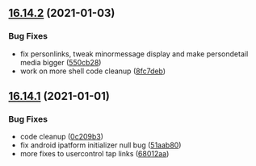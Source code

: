 ## [16.14.2](https://github.com/phandcock/GrampsView/compare/v16.14.1...v16.14.2) (2021-01-03)


### Bug Fixes

* fix personlinks, tweak minormessage display and make persondetail media bigger ([550cb28](https://github.com/phandcock/GrampsView/commit/550cb28fa1503fdfafc184ee19f215dc7724e59c))
* work on more shell code cleanup ([8fc7deb](https://github.com/phandcock/GrampsView/commit/8fc7deb890913a561300e52c30cdf6fcc1c270fe))



## [16.14.1](https://github.com/phandcock/GrampsView/compare/v16.14.0...v16.14.1) (2021-01-01)


### Bug Fixes

* code cleanup ([0c209b3](https://github.com/phandcock/GrampsView/commit/0c209b3eb641e61bed77315f94ac3a8e1b723f1e))
* fix android ipatform initializer null bug ([51aab80](https://github.com/phandcock/GrampsView/commit/51aab802edddc8ad2c621c335017d71c4a209577))
* more fixes to usercontrol tap links ([68012aa](https://github.com/phandcock/GrampsView/commit/68012aae8db77999051647515121636a90abd8a3))



